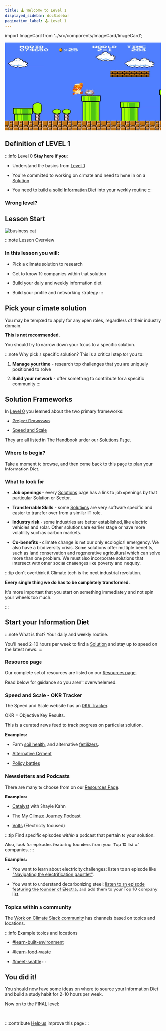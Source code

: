 ```yaml
---
title: 🕹️ Welcome to Level 1
displayed_sidebar: docSidebar
pagination_label: 🕹️ Level 1
---
```

import ImageCard from '../src/components/ImageCard/ImageCard';

![video game pic](../static/img/level-1-mario.jpg)
## Definition of LEVEL 1


:::info Level 0
**Stay here if you**:

- Understand the basics from [Level 0](level-0)

- You're committed to working on climate and need to hone in on a [Solution](#pick-your-climate-solution)

- You need to build a solid [Information Diet](#start-your-information-diet) into your weekly routine 
:::

### Wrong level?

<div style={{ display: 'flex', flexWrap: 'wrap'}}>
    <ImageCard
    title="Back to Level 0"
    description="You still need the basics"
    imageUrl="img/climate-tech-level-0-mario.jpg"
    linkUrl="/level-0"
    />
    <ImageCard
    title="Skip to Level 2"
    description="You already picked your climate solution"
    imageUrl="img/level-2-mario.jpg"
    linkUrl="/level-2"
    />
</div>

## Lesson Start

![business cat](/img/business-cat.jpg)

:::note Lesson Overview
### In this lesson you will:
- Pick a climate solution to research

- Get to know 10 companies within that solution

- Build your daily and weekly information diet

- Build your profile and networking strategy
:::

## Pick your climate solution

You may be tempted to apply for any open roles, regardless of their industry domain.

**This is not recommended.**

You should try to narrow down your focus to a specific solution.

:::note Why pick a specific solution?
This is a critical step for you to:
1. **Manage your time** -  research top challenges that you are uniquely positioned to solve

2. **Build your network** - offer something to contribute for a specific community
:::

## Solution Frameworks

In [Level 0](level-0) you learned about the two primary frameworks:

- [Project Drawdown](level-0#project-drawdown)

- [Speed and Scale](level-0#speed-and-scale)

They are all listed in The Handbook under our [Solutions Page](Solutions).

### Where to begin?

Take a moment to browse, and then come back to this page to plan your Information Diet.


<ImageCard
  title="Climate Solutions"
  description="An overview of all 12 sectors and 93 climate solutions"
  imageUrl="/img/aigen-robotics.png"
  linkUrl="/solutions"
/>

### What to look for

- **Job openings** - every [Solutions](solutions) page has a link to job openings by that particular Solution or Sector.

- **Transferrable Skills** - some [Solutions](solutions) are very software specific and easier to transfer over from a similar IT role.

<!-- ??climate papa article. -->

- **Industry risk** - some industries are better established, like electric vehicles and solar. Other solutions are earlier stage or have more volatility such as carbon markets.

- **Co-benefits** - climate change is not our only ecological emergency. We also have a biodiversity crisis. Some solutions offer multiple benefits, such as land conservation and regenerative agricultural which can solve more than one problem. We must also incorporate solutions that intersect with other social challenges like poverty and inequity.

<!-- ### Example Trends

- **Electric vehicles** - 

- **Electric utilities** - 

- **Solar** - 

- **Heat Pumps** -

- **Hydrogren** - 

- **Food and Agriculture**

These are just a few examples to get you thinking. -->

:::tip don't overthink it
Climate tech is the next industrial revolution.

**Every single thing we do has to be completely transformed.**

It's more important that you start on something immediately and not spin your wheels too much.

:::

## Start your Information Diet
:::note What is that?
Your daily and weekly routine.

You'll need 2-10 hours per week to find a [Solution](solutions) and stay up to speed on the latest news.
:::

### Resource page

Our complete set of resources are listed on our [Resources page](resources).

Read below for guidance so you aren't overwhelemed.

<div style={{ display: 'flex', flexWrap: 'wrap'}}>

<ImageCard
  title="Resources"
  description="Newsletters, podcasts, media coverage, and other materials."
  imageUrl="/img/healthy-lifestyle.jpg"
  linkUrl="/resources"
/>
</div>

### Speed and Scale - OKR Tracker

The Speed and Scale website has an [OKR Tracker](https://speedandscale.com/tracker/).

OKR = Objective Key Results.

This is a curated news feed to track progress on particular solution.

**Examples:**

- Farm [soil health](https://speedandscale.com/okrs/3-0-fix-food/3-1-farm-soils/), and alternative [fertilizers](https://speedandscale.com/okrs/3-0-fix-food/3-2-fertilizers/).

- [Alternative Cement](https://speedandscale.com/okrs/5-0-clean-up-industry/5-2-cement/)

- [Policy battles](https://speedandscale.com/okrs/7-0-win-politics-and-policy/)

### Newsletters and Podcasts

There are many to choose from on our [Resources Page](resources).

**Examples:**

- [Catalyst](https://www.canarymedia.com/podcasts/catalyst-with-shayle-kann) with Shayle Kahn

- The [My Climate Journey Podcast](https://www.mcjcollective.com/media/podcast)

- [Volts](https://volts.wtf) (Electricity focused)

:::tip
Find specific episodes _within_ a podcast that pertain to your solution.

Also, look for episodes featuring founders from your Top 10 list of companies.
:::

**Examples:**

- You want to learn about electricity challenges: listen to an episode like ["Navigating the electrification gauntlet"](https://www.canarymedia.com/podcasts/catalyst-with-shayle-kann/navigating-the-electrification-gauntlet).

- You want to understand decarbonizing steel: [listen to an episode featuring the founder of Electra](https://www.mcjcollective.com/my-climate-journey-podcast/electra), and add them to your Top 10 company list.



### Topics within a community

The [Work on Climate Slack community](workonclimate.org) has channels based on topics and locations.

:::info Example topics and locations
- [#learn-built-environment](https://app.slack.com/client/T017M28BLSG/C033K3U1ZQR)

- [#learn-food-waste](https://workonclimate.slack.com/messages/C01K3JV2LNQ)

- [#meet-seattle](https://workonclimate.slack.com/archives/C02EXRJPS66)
:::

## You did it!

You should now have some ideas on where to source your Information Diet and build a study habit for 2-10 hours per week.

Now on to the FINAL level:

<div style={{ display: 'flex', flexWrap: 'wrap'}}>
    <ImageCard
    title="Start Level 2"
    description="Pick your TOP 10 companies"
    imageUrl="img/level-2-mario.jpg"
    linkUrl="/level-2"
    />
</div>

<br/>

:::contribute [Help us](contribute) improve this page
:::
